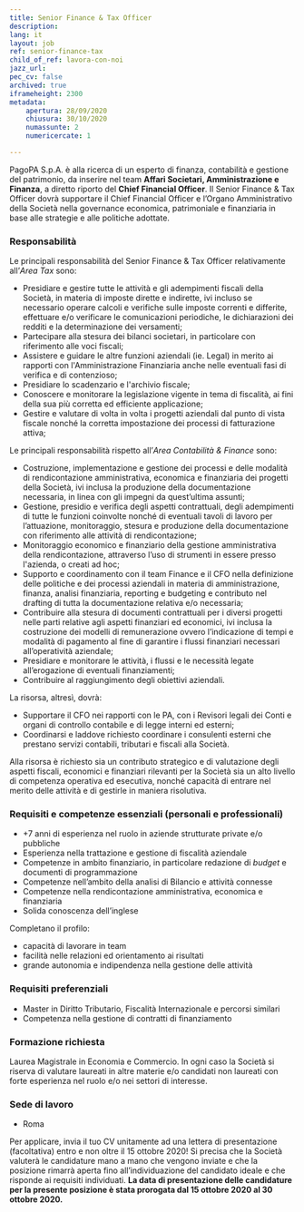 ```yaml
---
title: Senior Finance & Tax Officer 
description:
lang: it
layout: job
ref: senior-finance-tax
child_of_ref: lavora-con-noi
jazz_url: 
pec_cv: false
archived: true
iframeheight: 2300
metadata:
    apertura: 28/09/2020
    chiusura: 30/10/2020
    numassunte: 2
    numericercate: 1

---
```


PagoPA S.p.A. è alla ricerca di un esperto di finanza, contabilità e gestione del patrimonio, da inserire nel team **Affari Societari, Amministrazione e Finanza**, a diretto riporto del **Chief Financial Officer**. Il Senior Finance & Tax Officer dovrà supportare il Chief Financial Officer e l’Organo Amministrativo della Società nella governance economica, patrimoniale e finanziaria in base alle strategie e alle politiche adottate. 

### Responsabilità
Le principali responsabilità del Senior Finance & Tax Officer relativamente all’_Area Tax_ sono: 
* Presidiare e gestire tutte le attività e gli adempimenti fiscali della Società, in materia di imposte dirette e indirette, ivi incluso se necessario operare calcoli e verifiche sulle imposte correnti e differite,  effettuare e/o verificare le comunicazioni periodiche, le dichiarazioni dei redditi e la determinazione dei versamenti;
* Partecipare alla stesura dei bilanci societari, in particolare con riferimento alle voci fiscali;
* Assistere e guidare  le altre funzioni aziendali (ie. Legal)  in merito ai rapporti con l'Amministrazione Finanziaria anche nelle eventuali fasi di verifica e di contenzioso;
* Presidiare lo scadenzario e l'archivio fiscale;
* Conoscere e monitorare la legislazione vigente in tema di fiscalità, ai fini della sua più corretta ed efficiente applicazione; 
* Gestire e valutare di volta in volta i progetti aziendali dal punto di vista fiscale nonché la corretta impostazione dei processi di fatturazione attiva; 

Le principali responsabilità rispetto all’_Area Contabilità & Finance_ sono:
* Costruzione, implementazione e gestione dei processi e delle modalità di rendicontazione amministrativa, economica e finanziaria dei progetti della Società, ivi inclusa la produzione della documentazione necessaria, in linea con gli impegni da quest’ultima assunti;
* Gestione, presidio e verifica degli aspetti contrattuali, degli adempimenti di tutte le funzioni coinvolte nonché di eventuali tavoli di lavoro per l’attuazione, monitoraggio, stesura e produzione della documentazione con riferimento alle attività di rendicontazione;
* Monitoraggio economico e finanziario della gestione amministrativa della rendicontazione, attraverso l’uso di strumenti in essere presso l'azienda, o creati ad hoc;
* Supporto e coordinamento con il team Finance e il CFO nella definizione delle politiche e dei processi aziendali in materia di amministrazione, finanza, analisi finanziaria, reporting e budgeting e contributo nel drafting di tutta la documentazione relativa e/o necessaria;
* Contribuire alla stesura di documenti contrattuali per i diversi progetti nelle parti relative agli aspetti finanziari ed economici, ivi inclusa la costruzione dei modelli di remunerazione ovvero l’indicazione di tempi e modalità di pagamento al fine di garantire i flussi finanziari necessari all’operatività aziendale;
* Presidiare e monitorare le attività, i flussi e le necessità legate all’erogazione di eventuali finanziamenti;
* Contribuire al raggiungimento degli obiettivi aziendali.

La risorsa, altresì, dovrà:
* Supportare il CFO nei rapporti con le PA, con i Revisori legali dei Conti e organi di controllo contabile e di legge interni ed esterni;
* Coordinarsi e laddove richiesto coordinare i consulenti esterni che prestano servizi contabili, tributari e fiscali alla Società.

Alla risorsa è richiesto sia un contributo strategico e di valutazione degli aspetti fiscali, economici e finanziari rilevanti per la Società sia un alto livello di competenza operativa ed esecutiva, nonché capacità di entrare nel merito delle attività e di gestirle in maniera risolutiva. 


### Requisiti e competenze essenziali (personali e professionali)
* +7 anni di esperienza nel ruolo in aziende strutturate private e/o pubbliche
* Esperienza nella trattazione e gestione di fiscalità aziendale
* Competenze in ambito finanziario, in particolare redazione di _budget_ e documenti di programmazione
* Competenze nell’ambito della analisi di Bilancio e attività connesse
* Competenze nella rendicontazione amministrativa, economica e finanziaria
* Solida conoscenza dell’inglese

Completano il profilo:
* capacità di lavorare in team
* facilità nelle relazioni ed orientamento ai risultati
* grande autonomia e indipendenza nella gestione delle attività


### Requisiti preferenziali
-	Master in Diritto Tributario, Fiscalità Internazionale e percorsi similari
-	Competenza nella gestione di contratti di finanziamento

### Formazione richiesta
Laurea Magistrale in Economia e Commercio. In ogni caso la Società si riserva di valutare laureati in altre materie e/o candidati non laureati con forte esperienza nel ruolo e/o nei settori di interesse.

### Sede di lavoro
- Roma

Per applicare, invia il tuo CV unitamente ad una lettera di presentazione (facoltativa) entro e non oltre il 15 ottobre 2020! Si precisa che la Società valuterà le candidature mano a mano che vengono inviate e che la posizione rimarrà aperta fino all’individuazione del candidato ideale e che risponde ai requisiti individuati.  **La data di presentazione delle candidature per la presente posizione è stata prorogata dal 15 ottobre 2020 al 30 ottobre 2020.**
